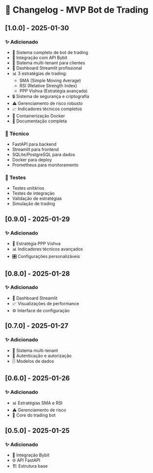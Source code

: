 # 📝 Changelog - MVP Bot de Trading

## [1.0.0] - 2025-01-30

### ✨ **Adicionado**
- 🤖 Sistema completo de bot de trading
- 🔗 Integração com API Bybit
- 👥 Sistema multi-tenant para clientes
- 🎨 Dashboard Streamlit profissional
- 📊 3 estratégias de trading:
  - SMA (Simple Moving Average)
  - RSI (Relative Strength Index)  
  - PPP Vishva (Estratégia avançada)
- 🔒 Sistema de segurança e criptografia
- ⚠️ Gerenciamento de risco robusto
- 📈 Indicadores técnicos completos
- 🐳 Containerização Docker
- 📖 Documentação completa

### 🔧 **Técnico**
- FastAPI para backend
- Streamlit para frontend
- SQLite/PostgreSQL para dados
- Docker para deploy
- Prometheus para monitoramento

### 🧪 **Testes**
- Testes unitários
- Testes de integração
- Validação de estratégias
- Simulação de trading

## [0.9.0] - 2025-01-29

### ✨ **Adicionado**
- 🔬 Estratégia PPP Vishva
- 📊 Indicadores técnicos avançados
- 🎛️ Configurações personalizáveis

## [0.8.0] - 2025-01-28

### ✨ **Adicionado**
- 🎨 Dashboard Streamlit
- 📈 Visualizações de performance
- ⚙️ Interface de configuração

## [0.7.0] - 2025-01-27

### ✨ **Adicionado**
- 👥 Sistema multi-tenant
- 🔐 Autenticação e autorização
- 🗄️ Modelos de dados

## [0.6.0] - 2025-01-26

### ✨ **Adicionado**
- 📊 Estratégias SMA e RSI
- ⚠️ Gerenciamento de risco
- 🤖 Core do trading bot

## [0.5.0] - 2025-01-25

### ✨ **Adicionado**
- 🔗 Integração Bybit
- 🌐 API FastAPI
- 🏗️ Estrutura base

